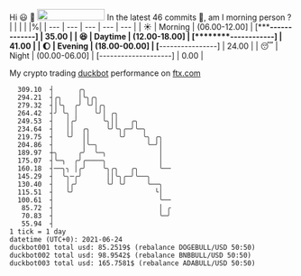 Hi :smiley: :wave: <img src="https://jojoee.jojoee.com/api/utcnow" width="120" height="20">
In the latest 46 commits :bug:, am I morning person ? 
| | | | |%|
| --- | --- | --- | --- | --- |
| :sunny: | Morning | (06.00-12.00] | [*******-------------] | 35.00 |
| :satisfied: | Daytime | (12.00-18.00] | [********------------] | 41.00 |
| :moon: | Evening | (18.00-00.00] | [****----------------] | 24.00 |
| :sleeping: | Night | (00.00-06.00] | [--------------------] | 0.00 |

My crypto trading [duckbot](https://github.com/jojoee/duckbot) performance on [ftx.com](https://ftx.com/#a=13144711)
```
  309.10  ┤      ╭╮
  294.21  ┤╭╮    │╰╮╭╮
  279.32  ┤│╰╮  ╭╯ ╰╯│╭╮
  264.42  ┤╯ ╰╮ │    ╰╯│ ╭╮
  249.53  ┤   │╭╯      ╰╮││   ╭╮
  234.64  ┤   ││  ╭╮    ╰╯╰╮╭─╯╰─╮
  219.75  ┤   ╰╯  ││       ╰╯    ╰╮ ╭╮
  204.86  ┤       │╰─╮            ╰─╯│
  189.97  ┼╮     ╭╯  ╰─╮             │
  175.07  ┤╰─╮  ╭╯╭────╮             │
  160.18  ┤──╮╮ │╭╯    ╰╮╭╮   ╭╮     ╰──
  145.29  ┤  ╰╮─╭╯      ││╰╮╭─╯╰──╮
  130.40  ┤   │╭╯       ╰╯ ╰╯     ╰──╮
  115.51  ┤   ╰╯                    ╰│
  100.61  ┤                          ╰──
   85.72  ┤                          │ ╭
   70.83  ┤                          ╰─╯
   55.94  ┤
1 tick = 1 day
datetime (UTC+0): 2021-06-24
duckbot001 total usd: 85.2519$ (rebalance DOGEBULL/USD 50:50)
duckbot002 total usd: 98.9542$ (rebalance BNBBULL/USD 50:50)
duckbot003 total usd: 165.7581$ (rebalance ADABULL/USD 50:50)
```


